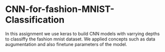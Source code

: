 # CNN-for-fashion-MNIST-Classification
In this assignment we use keras to build CNN models with varrying depths to classiffy the fashion mnist dataset. We applied concepts such as data augumentation and also finetune parameters of the model.
